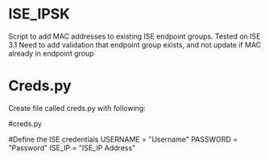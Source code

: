 # ISE_IPSK
Script to add MAC addresses to existing ISE endpoint groups.
Tested on ISE 3.1
Need to add validation that endpoint group exists, and not update if MAC already in endpoint group
# Creds.py
Create file called creds.py with following:

\#creds.py

\#Define the ISE credentials
USERNAME = "Username"
PASSWORD = "Password"
ISE_IP = "ISE_IP Address"


